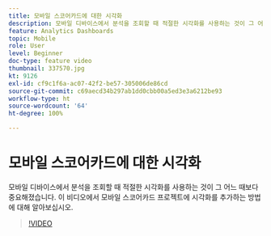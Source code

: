 ```yaml
---
title: 모바일 스코어카드에 대한 시각화
description: 모바일 디바이스에서 분석을 조회할 때 적절한 시각화를 사용하는 것이 그 어느 때보다 중요해졌습니다. 이 비디오에서 모바일 스코어카드 프로젝트에 시각화를 추가하는 방법에 대해 알아보십시오.
feature: Analytics Dashboards
topic: Mobile
role: User
level: Beginner
doc-type: feature video
thumbnail: 337570.jpg
kt: 9126
exl-id: cf9c1f6a-ac07-42f2-be57-305006de86cd
source-git-commit: c69aecd34b297ab1dd0cbb00a5ed3e3a6212be93
workflow-type: ht
source-wordcount: '64'
ht-degree: 100%

---
```


# 모바일 스코어카드에 대한 시각화

모바일 디바이스에서 분석을 조회할 때 적절한 시각화를 사용하는 것이 그 어느 때보다 중요해졌습니다. 이 비디오에서 모바일 스코어카드 프로젝트에 시각화를 추가하는 방법에 대해 알아보십시오.

>[!VIDEO](https://video.tv.adobe.com/v/337570/?quality=12&learn=on)
